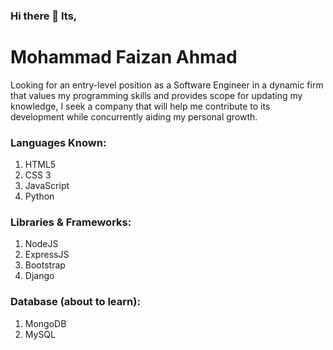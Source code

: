 ### Hi there 👋 Its, 

# Mohammad Faizan Ahmad
Looking for an entry-level position as a Software Engineer in a dynamic firm that values my programming skills and provides scope for updating my knowledge, I seek a company that will help me contribute to its development while concurrently aiding my personal growth.

### Languages Known:
  1. HTML5
  2. CSS 3
  3. JavaScript
  4. Python
### Libraries & Frameworks:
  1. NodeJS
  2. ExpressJS
  3. Bootstrap
  1. Django 
### Database (about to learn):
  1. MongoDB
  1. MySQL

